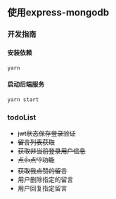 ## 使用express-mongodb

### 开发指南
#### 安装依赖
`yarn`

#### 启动后端服务
`yarn start`


### todoList
- ~~jwt状态保存登录验证~~
- ~~留言列表获取~~
- ~~获取非当前登录用户信息~~
- ~~点👍点👎功能~~
- ~~获取我点赞的留言~~
- 用户删除指定的留言
- 用户回复指定留言
